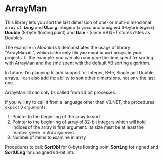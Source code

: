 # ArrayMan
This library lets you sort the last dimension of one- or multi-dimensional array of:
**Long** and **ULong** integers (signed and unsigned 8-byte integers),
**Double** (8-byte floating point) and
**Date** - Since VB.NET stores dates as Doubles .

The example in _Module1.vb_ demonstrates the usage of library "ArrayMan.dll", which is the only file you need to sort arrays in your projects. In the example, you can also compare the time spent for sorting with ArrayMan and the time spent with the default VB sorting algorithm.

In future, I'm planning to add support for Integer, Byte, Single and Double arrays. I can also add the ability to sort other dimensions, not only the last one.

ArrayMan.dll can only be called from 64 bit processes. 

If you will try to call it from a language other than VB.NET, the procedures expect 3 arguments: 
  1. <in> Pointer to the beginning of the array to sort
  2. <out> Pointer to the beginning of array of 32-bit integers which will hold indices of the array in first argument. Its size must be at        least the number given in 3rd argument
  3. Number of items to examine in array 
  
  Procedures to call: **SortDbl** for 8-byte floating point
                      **SortLng** for signed and 
                      **SortULng** for unsigned 64-bit ints
                      
